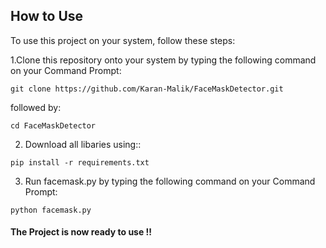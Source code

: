  
## How to Use

To use this project on your system, follow these steps:

1.Clone this repository onto your system by typing the following command on your Command Prompt:

```
git clone https://github.com/Karan-Malik/FaceMaskDetector.git
```
followed by:

```
cd FaceMaskDetector
```

2. Download all libaries using::
```
pip install -r requirements.txt
```

3. Run facemask.py by typing the following command on your Command Prompt:
```
python facemask.py
```

#### The Project is now ready to use !!


